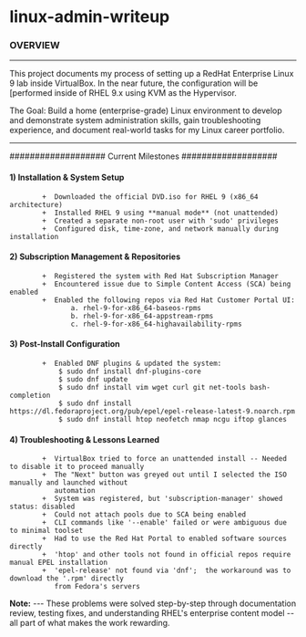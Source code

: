 # linux-admin-writeup

### OVERVIEW
----------------------------------------------------------------------------------------------

This project documents my process of setting up a RedHat Enterprise Linux 9 lab 
inside VirtualBox.  In the near future, the configuration will be [performed inside of RHEL 9.x using
KVM as the Hypervisor.  

The Goal:  Build a home (enterprise-grade) Linux environment to develop and 
demonstrate system administration skills, gain troubleshooting experience, and 
document real-world tasks for my Linux career portfolio.

----------------------------------------------------------------------------------------------

###################            Current Milestones            ###################

#### 1)    Installation & System Setup
            +  Downloaded the official DVD.iso for RHEL 9 (x86_64 architecture)
            +  Installed RHEL 9 using **manual mode** (not unattended)
            +  Created a separate non-root user with 'sudo' privileges
            +  Configured disk, time-zone, and network manually during installation 

#### 2)    Subscription Management & Repositories
            +  Registered the system with Red Hat Subscription Manager
            +  Encountered issue due to Simple Content Access (SCA) being enabled
            +  Enabled the following repos via Red Hat Customer Portal UI:
                   a. rhel-9-for-x86_64-baseos-rpms
                   b. rhel-9-for-x86_64-appstream-rpms
                   c. rhel-9-for-x86_64-highavailability-rpms

#### 3)    Post-Install Configuration
            +  Enabled DNF plugins & updated the system:
                $ sudo dnf install dnf-plugins-core
                $ sudo dnf update 
                $ sudo dnf install vim wget curl git net-tools bash-completion
                $ sudo dnf install https://dl.fedoraproject.org/pub/epel/epel-release-latest-9.noarch.rpm
                $ sudo dnf install htop neofetch nmap ncgu iftop glances

#### 4)    Troubleshooting & Lessons Learned
            +  VirtualBox tried to force an unattended install -- Needed to disable it to proceed manually
            +  The "Next" button was greyed out until I selected the ISO manually and launched without 
               automation
            +  System was registered, but 'subscription-manager' showed status: disabled
            +  Could not attach pools due to SCA being enabled
            +  CLI commands like '--enable' failed or were ambiguous due to minimal toolset
            +  Had to use the Red Hat Portal to enabled software sources directly
            +  'htop' and other tools not found in official repos require manual EPEL installation
            +  'epel-release' not found via 'dnf';  the workaround was to download the '.rpm' directly
               from Fedora's servers

**Note:**   ---   These problems were solved step-by-step through documentation review, testing fixes, and
                     understanding RHEL's enterprise content model -- all part of what makes the work rewarding.
